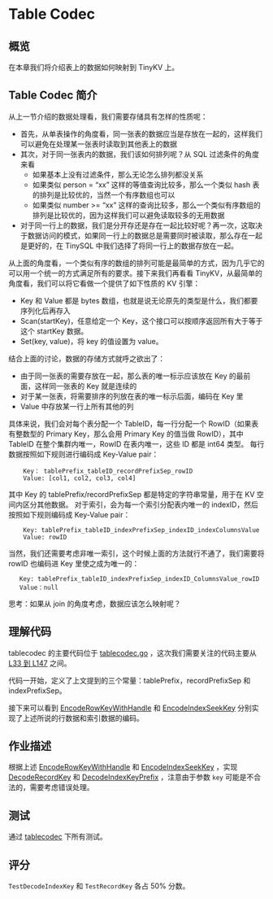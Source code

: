 # Table Codec

## 概览

在本章我们将介绍表上的数据如何映射到 TinyKV 上。

## Table Codec 简介

从上一节介绍的数据处理看，我们需要存储具有怎样的性质呢：

- 首先，从单表操作的角度看，同一张表的数据应当是存放在一起的，这样我们可以避免在处理某一张表时读取到其他表上的数据
- 其次，对于同一张表内的数据，我们该如何排列呢？从 SQL 过滤条件的角度来看
	- 如果基本上没有过滤条件，那么无论怎么排列都没关系
	- 如果类似 person = “xx” 这样的等值查询比较多，那么一个类似 hash 表的排列是比较优的，当然一个有序数组也可以
	- 如果类似 number >= “xx” 这样的查询比较多，那么一个类似有序数组的排列是比较优的，因为这样我们可以避免读取较多的无用数据
- 对于同一行上的数据，我们是分开存还是存在一起比较好呢？再一次，这取决于数据访问的模式，如果同一行上的数据总是需要同时被读取，那么存在一起是更好的，在 TinySQL 中我们选择了将同一行上的数据存放在一起。

从上面的角度看，一个类似有序的数组的排列可能是最简单的方式，因为几乎它的可以用一个统一的方式满足所有的要求。接下来我们再看看 TinyKV，从最简单的角度看，我们可以将它看做一个提供了如下性质的 KV 引擎：

- Key 和 Value 都是 bytes 数组，也就是说无论原先的类型是什么，我们都要序列化后再存入
- Scan(startKey)，任意给定一个 Key，这个接口可以按顺序返回所有大于等于这个 startKey 数据。
- Set(key, value)，将 key 的值设置为 value。

结合上面的讨论，数据的存储方式就呼之欲出了：

- 由于同一张表的需要存放在一起，那么表的唯一标示应该放在 Key 的最前面，这样同一张表的 Key 就是连续的
- 对于某一张表，将需要排序的列放在表的唯一标示后面，编码在 Key 里
- Value 中存放某一行上所有其他的列

具体来说，我们会对每个表分配一个 TableID，每一行分配一个 RowID（如果表有整数型的 Primary Key，那么会用 Primary Key 的值当做 RowID），其中 TableID 在整个集群内唯一，RowID 在表内唯一，这些 ID 都是 int64 类型。
每行数据按照如下规则进行编码成 Key-Value pair：

```
    Key： tablePrefix_tableID_recordPrefixSep_rowID
    Value: [col1, col2, col3, col4]
```

其中 Key 的 tablePrefix/recordPrefixSep 都是特定的字符串常量，用于在 KV 空间内区分其他数据。
对于索引，会为每一个索引分配表内唯一的 indexID，然后按照如下规则编码成 Key-Value pair：

```
    Key: tablePrefix_tableID_indexPrefixSep_indexID_indexColumnsValue
    Value: rowID
```

当然，我们还需要考虑非唯一索引，这个时候上面的方法就行不通了，我们需要将 rowID 也编码进 Key 里使之成为唯一的：

```
   Key: tablePrefix_tableID_indexPrefixSep_indexID_ColumnsValue_rowID
   Value：null
```

思考：如果从 join 的角度考虑，数据应该怎么映射呢？

## 理解代码

tablecodec 的主要代码位于 [tablecodec.go](https://github.com/pingcap-incubator/tinysql/blob/course/tablecodec/tablecodec.go) ，这次我们需要关注的代码主要从 [L33 到 L147](https://github.com/pingcap-incubator/tinysql/blob/course/tablecodec/tablecodec.go#L33-L146) 之间。

代码一开始，定义了上文提到的三个常量：tablePrefix，recordPrefixSep 和 indexPrefixSep。

接下来可以看到 [EncodeRowKeyWithHandle](https://github.com/pingcap-incubator/tinysql/blob/course/tablecodec/tablecodec.go#L64) 和 [EncodeIndexSeekKey](https://github.com/pingcap-incubator/tinysql/blob/course/tablecodec/tablecodec.go#L86) 分别实现了上述所说的行数据和索引数据的编码。

## 作业描述

根据上述 [EncodeRowKeyWithHandle](https://github.com/pingcap-incubator/tinysql/blob/course/tablecodec/tablecodec.go#L64) 和 [EncodeIndexSeekKey](https://github.com/pingcap-incubator/tinysql/blob/course/tablecodec/tablecodec.go#L86) ，实现 [DecodeRecordKey](https://github.com/pingcap-incubator/tinysql/blob/course/tablecodec/tablecodec.go#L72) 和 [DecodeIndexKeyPrefix](https://github.com/pingcap-incubator/tinysql/blob/course/tablecodec/tablecodec.go#L95) ，注意由于参数 `key` 可能是不合法的，需要考虑错误处理。

## 测试

通过 [tablecodec](https://github.com/pingcap-incubator/tinysql/blob/course/tablecodec) 下所有测试。

## 评分

`TestDecodeIndexKey`  和 `TestRecordKey` 各占 50% 分数。

